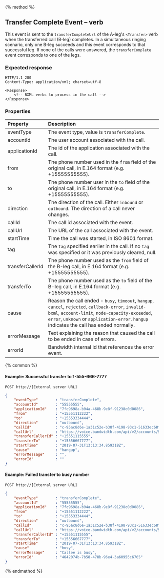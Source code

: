 {% method %}
##  Transfer Complete Event – <Transfer> verb
This event is sent to the `transferCompleteUrl` of the A-leg's `<Transfer>` verb when the transferred call (B-leg) completes.
In a simultaneous ringing scenario, only one B-leg succeeds and this event corresponds to that successful leg.
If none of the calls were answered, the `transferComplete` event corresponds to one of the legs.

### Expected response
```http
HTTP/1.1 200
Content-Type: application/xml; charset=utf-8

<Response>
    <!-- BXML verbs to process in the call -->
</Response>
```


### Properties
| Property         | Description                                                                                                                           |
|:-----------------|:--------------------------------------------------------------------------------------------------------------------------------------|
| eventType        | The event type, value is `transferComplete`.                                                                                          |
| accountId        | The user account associated with the call.                                                                                            |
| applicationId    | The id of the application associated with the call.                                                                                   |
| from             | The phone number used in the `from` field of the original call, in E.164 format (e.g. +15555555555).                                  |
| to               | The phone number user in the `to` field of the original call, in E.164 format (e.g. +15555555555).                                    |
| direction        | The direction of the call. Either `inbound` or `outbound`. The direction of a call never changes.                                     |
| callId           | The call id associated with the event.                                                                                                |
| callUrl          | The URL of the call associated with the event.                                                                                        |
| startTime        | Time the call was started, in ISO 8601 format.                                                                                        |
| tag              | The `tag` specified earlier in the call. If no `tag` was specified or it was previously cleared, null.                                |
| transferCallerId | The phone number used as the `from` field of the B-leg call, in E.164 format (e.g. +15555555555).                                     |
| transferTo       | The phone number used as the `to` field of the B-leg call, in E.164 format (e.g. +15555555555).                                       |
| cause            | Reason the call ended - `busy`, `timeout`, `hangup`, `cancel`, `rejected`, `callback-error`, `invalid-bxml`, `account-limit`, `node-capacity-exceeded`, `error`, `unknown` or `application-error`. `hangup` indicates the call has ended normally. |
| errorMessage     | Text explaining the reason that caused the call to be ended in case of errors.                                                        |
| errorId          | Bandwidth internal id that references the error event.                                                                                |

{% common %}

#### Example: Successful transfer to 1-555-666-7777

```
POST http://[External server URL]
```

```json
{
	"eventType"        : "transferComplete",
	"accountId"        : "55555555",
	"applicationId"    : "7fc9698a-b04a-468b-9e8f-91238c0d0086",
	"from"             : "+15551112222",
	"to"               : "+15553334444",
	"direction"        : "outbound",
	"callId"           : "c-95ac8d6e-1a31c52e-b38f-4198-93c1-51633ec68f8d",
	"callUrl"          : "https://voice.bandwidth.com/api/v2/accounts/55555555/calls/c-95ac8d6e-1a31c52e-b38f-4198-93c1-51633ec68f8d",
	"transferCallerId" : "+15551115555",
	"transferTo"       : "+15556667777",
	"startTime"        : "2019-07-31T13:13:34.859318Z",
	"cause"            : "hangup",
	"errorMessage"     : "",
	"errorId"          : ""
}
```

#### Example: Failed transfer to busy number

```
POST http://[External server URL]
```

```json
{
	"eventType"        : "transferComplete",
	"accountId"        : "55555555",
	"applicationId"    : "7fc9698a-b04a-468b-9e8f-91238c0d0086",
	"from"             : "+15551112222",
	"to"               : "+15553334444",
	"direction"        : "outbound",
	"callId"           : "c-95ac8d6e-1a31c52e-b38f-4198-93c1-51633ec68f8d",
	"callUrl"          : "https://voice.bandwidth.com/api/v2/accounts/55555555/calls/c-95ac8d6e-1a31c52e-b38f-4198-93c1-51633ec68f8d",
	"transferCallerId" : "+15551115555",
	"transferTo"       : "+15556667777",
	"startTime"        : "2019-07-31T13:13:34.859318Z",
	"cause"            : "busy",
	"errorMessage"     : "Callee is busy",
	"errorId"          : "4642074b-7b58-478b-96e4-3a60955c6765"
}
```

{% endmethod %}
